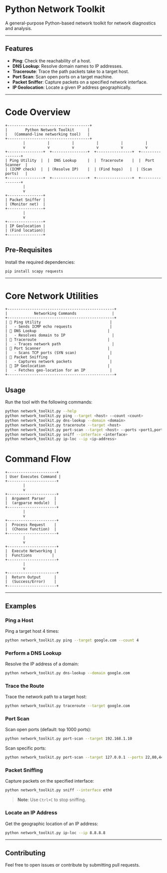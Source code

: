 # Python Network Toolkit

A general-purpose Python-based network toolkit for network diagnostics and analysis.

---

## Features
- **Ping**: Check the reachability of a host.
- **DNS Lookup**: Resolve domain names to IP addresses.
- **Traceroute**: Trace the path packets take to a target host.
- **Port Scan**: Scan open ports on a target machine.
- **Packet Sniffer**: Capture packets on a specified network interface.
- **IP Geolocation**: Locate a given IP address geographically.

---

# Code Overview
```
+-------------------------------------+
|        Python Network Toolkit      |
|   (Command-line networking tool)   |
+-------------------------------------+
        |          |          |          |          |          |
        v          v          v          v          v          v
+----------------+  +----------------+  +----------------+  +----------------+  
| Ping Utility  |  |  DNS Lookup     |  |  Traceroute    |  |  Port Scanner  |
| (ICMP check)  |  | (Resolve IP)    |  | (Find hops)   |  | (Scan ports)   |
+----------------+  +----------------+  +----------------+  +----------------+
        |          
        v          
+----------------+
| Packet Sniffer | 
| (Monitor net)  |
+----------------+
        |
        v
+----------------+
| IP Geolocation |
| (Find location)|
+----------------+
```

## Pre-Requisites
Install the required dependencies:
```bash
pip install scapy requests
```

---

# Core Network Utilities

```
+------------------------------------------------+
|            Networking Commands                |
+------------------------------------------------+
| 🔹 Ping Utility                               |
|   - Sends ICMP echo requests                 |
| 🔹 DNS Lookup                                |
|   - Resolves domain to IP                     |
| 🔹 Traceroute                                |
|   - Traces network path                       |
| 🔹 Port Scanner                              |
|   - Scans TCP ports (SYN scan)               |
| 🔹 Packet Sniffing                           |
|   - Captures network packets                 |
| 🔹 IP Geolocation                            |
|   - Fetches geo-location for an IP           |
+------------------------------------------------+
```


## Usage
Run the tool with the following commands:
```bash
python network_toolkit.py --help
python network_toolkit.py ping --target <host> --count <count>
python network_toolkit.py dns-lookup --domain <domain>
python network_toolkit.py traceroute --target <host>
python network_toolkit.py port-scan --target <host> --ports <port1,port2,...>
python network_toolkit.py sniff --interface <interface>
python network_toolkit.py ip-loc --ip <ip-address>
```

# Command Flow
```
+----------------------+
| User Executes Command |
+----------------------+
        |
        v
+----------------------+
|  Argument Parser    |
|  (argparse module)  |
+----------------------+
        |
        v
+----------------------+
|  Process Request    |
|  (Choose function)  |
+----------------------+
        |
        v
+----------------------+
|  Execute Networking |
|  Functions         |
+----------------------+
        |
        v
+----------------------+
|  Return Output      |
|  (Success/Error)    |
+----------------------+
```
---

## Examples

### Ping a Host
Ping a target host 4 times:
```bash
python network_toolkit.py ping --target google.com --count 4
```

### Perform a DNS Lookup
Resolve the IP address of a domain:
```bash
python network_toolkit.py dns-lookup --domain google.com
```

### Trace the Route
Trace the network path to a target host:
```bash
python network_toolkit.py traceroute --target google.com
```

### Port Scan
Scan open ports (default: top 1000 ports):
```bash
python network_toolkit.py port-scan --target 192.168.1.10
```

Scan specific ports:
```bash
python network_toolkit.py port-scan --target 127.0.0.1 --ports 22,80,443
```

### Packet Sniffing
Capture packets on the specified interface:
```bash
python network_toolkit.py sniff --interface eth0
```
> **Note**: Use `Ctrl+C` to stop sniffing.

### Locate an IP Address
Get the geographic location of an IP address:
```bash
python network_toolkit.py ip-loc --ip 8.8.8.8
```


---

## Contributing
Feel free to open issues or contribute by submitting pull requests.

